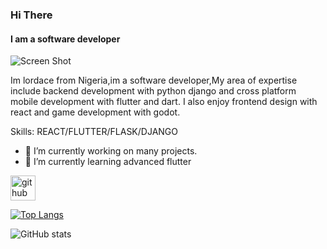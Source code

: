 ### Hi There
#### I am a software developer

![Screen Shot](https://img.freepik.com/premium-vector/luxury-dark-banner-background-with-blue-lines-combinations_82226-22.jpg)

Im lordace from Nigeria,im a software developer,My area of expertise include backend development with python django and cross platform mobile development with flutter and dart.
I also enjoy frontend design with react and game development with godot.


Skills: REACT/FLUTTER/FLASK/DJANGO

- 🔭 I’m currently working on many projects. 
- 🌱 I’m currently learning advanced flutter 


[<img src='https://cdn.jsdelivr.net/npm/simple-icons@3.0.1/icons/github.svg' alt='github' height='40'>](https://github.com/lordace-coder)  

[![Top Langs](https://github-readme-stats.vercel.app/api/top-langs/?username=lordace-coder&theme=dracula)](https://github.com/anuraghazra/github-readme-stats)

![GitHub stats](https://github-readme-stats.vercel.app/api?username=lordace-coder&theme=dracula&show_icons=true)  

